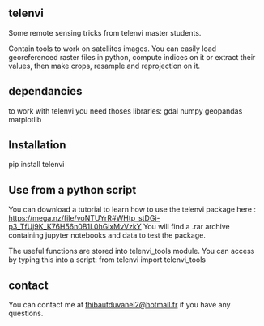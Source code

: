 telenvi
-------
Some remote sensing tricks from telenvi master students.

Contain tools to work on satellites images. You can easily load georeferenced raster files in python, compute indices on it or extract their values, then make crops, resample and reprojection on it.

dependancies
------------
to work with telenvi you need thoses libraries:
  gdal
  numpy
  geopandas
  matplotlib
 
Installation
------------
pip install telenvi

Use from a python script
----------
You can download a tutorial to learn how to use the telenvi package here : https://mega.nz/file/voNTUYrR#WHtp_stDGi-p3_TfUj9K_K76H56n0B1L0hGixMvVzkY You will find a .rar archive containing jupyter notebooks and data to test the package.

The useful functions are stored into telenvi_tools module. You can access by typing this into a script: from telenvi import telenvi_tools

contact
-------
You can contact me at thibautduvanel2@hotmail.fr if you have any questions.
